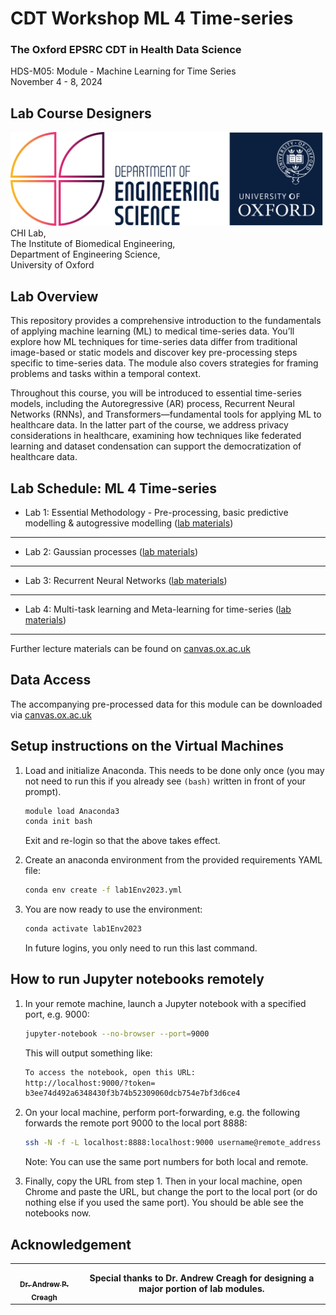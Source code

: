 # CDT Workshop ML 4 Time-series
### The Oxford EPSRC CDT in Health Data Science
HDS-M05: Module - Machine Learning for Time Series <br>
November 4 - 8, 2024 <br>


## Lab Course Designers
<!-- ALL-CONTRIBUTORS-LIST:START - Do not remove or modify this section -->
<!-- prettier-ignore-start -->
<!-- markdownlint-disable -->


<!-- markdownlint-restore -->
<!-- prettier-ignore-end -->

<!-- ALL-CONTRIBUTORS-LIST:END -->

<img src="./img/oxford_eng_logo.png" width="500" height="150" />
CHI Lab,<br/>
The Institute of Biomedical Engineering, <br />
Department of Engineering Science,<br />
University of Oxford<br />

## Lab Overview
This repository provides a comprehensive introduction to the fundamentals of applying machine learning (ML) to medical time-series data. You’ll explore how ML techniques for time-series data differ from traditional image-based or static models and discover key pre-processing steps specific to time-series data. The module also covers strategies for framing problems and tasks within a temporal context.

Throughout this course, you will be introduced to essential time-series models, including the Autoregressive (AR) process, Recurrent Neural Networks (RNNs), and Transformers—fundamental tools for applying ML to healthcare data. In the latter part of the course, we address privacy considerations in healthcare, examining how techniques like federated learning and dataset condensation can support the democratization of healthcare data.<br>

## Lab Schedule: ML 4 Time-series
- Lab 1: Essential Methodology - Pre-processing, basic predictive modelling & autogressive modelling ([lab materials](https://github.com/AnshThakur/CDT-TimeSeries/blob/main/labs/lab_1/CDT_ML4timeseries_Lab_1.ipynb))
---
- Lab 2: Gaussian processes ([lab materials](https://github.com/AnshThakur/CDT-TimeSeries/tree/main/labs/lab_2))
---
- Lab 3: Recurrent Neural Networks ([lab materials](https://github.com/AnshThakur/CDT-TimeSeries/tree/main/labs/lab_3))
---
- Lab 4: Multi-task learning and Meta-learning for time-series ([lab materials](https://canvas.ox.ac.uk/courses/151592/files/4943018?))
---
Further lecture materials can be found on
[canvas.ox.ac.uk](https://canvas.ox.ac.uk/courses/151592/pages/hds-m05-module-info-machine-learning-for-time-series)

## Data Access
The accompanying pre-processed data for this module can be downloaded via 
[canvas.ox.ac.uk](https://canvas.ox.ac.uk/courses/151592/files/4929999?wrap=1)

## Setup instructions on the Virtual Machines
1. Load and initialize Anaconda. This needs to be done only once (you may not need to run this if you already see `(bash)` written in front of your prompt).

   ```bash
   module load Anaconda3
   conda init bash
   ```
   Exit and re-login so that the above takes effect.
3. Create an anaconda environment from the provided requirements YAML file: 
   ```bash
   conda env create -f lab1Env2023.yml
   ```
4. You are now ready to use the environment: 
   ```bash
   conda activate lab1Env2023
   ```
   In future logins, you only need to run this last command.

## How to run Jupyter notebooks remotely

1. In your remote machine, launch a Jupyter notebook with a specified port, e.g. 9000:
   ```bash
   jupyter-notebook --no-browser --port=9000
   ```
   This will output something like:
   ```bash
   To access the notebook, open this URL:
   http://localhost:9000/?token=
   b3ee74d492a6348430f3b74b52309060dcb754e7bf3d6ce4
   ```

1. On your local machine, perform port-forwarding, e.g. the following forwards the remote port 9000 to the local port 8888:
   ```bash
   ssh -N -f -L localhost:8888:localhost:9000 username@remote_address
   ```
   Note: You can use the same port numbers for both local and remote.

1. Finally, copy the URL from step 1. Then in your local machine, open
Chrome and paste the URL, but change the port to the local port (or do nothing else if you used the same port).
You should be able see the notebooks now.



## Acknowledgement
<!-- ALL-CONTRIBUTORS-LIST:START - Do not remove or modify this section -->
<!-- prettier-ignore-start -->
<!-- markdownlint-disable -->
<table>
  <tr>
   <td align="center"><a href="https://www.andrewcreagh.com/"><img src="https://avatars.githubusercontent.com/u/22932251?v=4" width="120px;" alt=""/><br /><sub><b>Dr. Andrew P. Creagh</b></sub> </a> </td>
    <td align="center"> <b>Special thanks to Dr. Andrew Creagh for designing a major portion of lab modules.</b>
    
</table>

<!-- markdownlint-restore -->
<!-- prettier-ignore-end -->

<!-- ALL-CONTRIBUTORS-LIST:END -->
   


